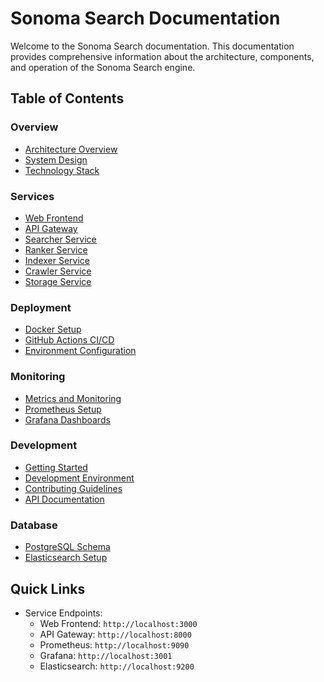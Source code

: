 # Sonoma Search Documentation

Welcome to the Sonoma Search documentation. This documentation provides comprehensive information about the architecture, components, and operation of the Sonoma Search engine.

## Table of Contents

### Overview

- [Architecture Overview](docs/architecture/overview.md)
- [System Design](docs/architecture/system-design.md)
- [Technology Stack](docs/architecture/tech-stack.md)

### Services

- [Web Frontend](docs/services/web-frontend.md)
- [API Gateway](docs/services/api-gateway.md)
- [Searcher Service](docs/services/searcher.md)
- [Ranker Service](docs/services/ranker.md)
- [Indexer Service](docs/services/indexer.md)
- [Crawler Service](docs/services/crawler.md)
- [Storage Service](docs/services/storage.md)

### Deployment

- [Docker Setup](docs/deployment/docker-setup.md)
- [GitHub Actions CI/CD](docs/deployment/ci-cd.md)
- [Environment Configuration](docs/deployment/environment.md)

### Monitoring

- [Metrics and Monitoring](docs/monitoring/overview.md)
- [Prometheus Setup](docs/monitoring/prometheus.md)
- [Grafana Dashboards](docs/monitoring/grafana.md)

### Development

- [Getting Started](docs/development/getting-started.md)
- [Development Environment](docs/development/environment.md)
- [Contributing Guidelines](docs/development/contributing.md)
- [API Documentation](docs/development/api-docs.md)

### Database

- [PostgreSQL Schema](docs/database/postgresql.md)
- [Elasticsearch Setup](docs/database/elasticsearch.md)

## Quick Links

- Service Endpoints:
  - Web Frontend: `http://localhost:3000`
  - API Gateway: `http://localhost:8000`
  - Prometheus: `http://localhost:9090`
  - Grafana: `http://localhost:3001`
  - Elasticsearch: `http://localhost:9200`
